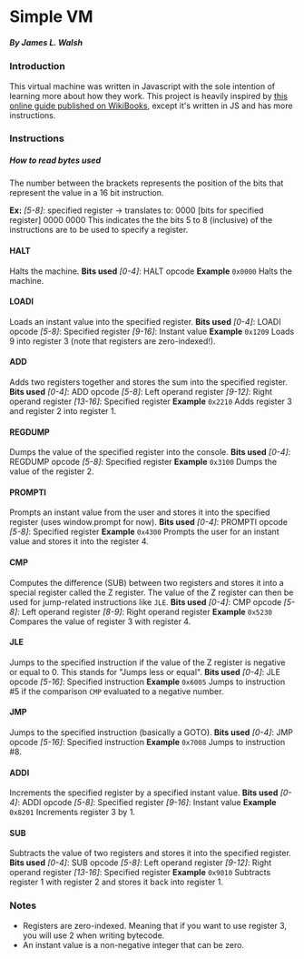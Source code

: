 # Simple VM
##### By James L. Walsh

### Introduction
This virtual machine was written in Javascript with the sole intention of learning more about how they work. This project is heavily inspired by [this online guide published on WikiBooks](https://en.wikibooks.org/wiki/Creating_a_Virtual_Machine/Register_VM_in_C), except it's written in JS and has more instructions.

### Instructions

##### How to read bytes used
The number between the brackets represents the position of the bits that represent the value in a 16 bit instruction. 

**Ex:** 
*[5-8]*: specified register -> translates to: 0000 [bits for specified register] 0000 0000
This indicates the the bits 5 to 8 (inclusive) of the instructions are to be used to specify a register.

#### HALT
Halts the machine.
**Bits used**
*[0-4]*: HALT opcode
**Example**
`0x0000` 
Halts the machine.

#### LOADI
Loads an instant value into the specified register.
**Bits used**
*[0-4]*: LOADI opcode
*[5-8]*: Specified register
*[9-16]*: Instant value
**Example**
`0x1209` 
Loads 9 into register 3 (note that registers are zero-indexed!).

#### ADD
Adds two registers together and stores the sum into the specified register.
**Bits used**
*[0-4]*: ADD opcode
*[5-8]*: Left operand register
*[9-12]*: Right operand register
*[13-16]*: Specified register
**Example**
`0x2210` 
Adds register 3 and register 2 into register 1.

#### REGDUMP
Dumps the value of the specified register into the console.
**Bits used**
*[0-4]*: REGDUMP opcode
*[5-8]*: Specified register
**Example**
`0x3100` 
Dumps the value of the register 2.

#### PROMPTI
Prompts an instant value from the user and stores it into the specified register (uses window.prompt for now).
**Bits used**
*[0-4]*: PROMPTI opcode
*[5-8]*: Specified register
**Example**
`0x4300` 
Prompts the user for an instant value and stores it into the register 4.

#### CMP
Computes the difference (SUB) between two registers and stores it into a special register called the Z register. The value of the Z register can then be used for jump-related instructions like `JLE`.
**Bits used**
*[0-4]*: CMP opcode
*[5-8]*: Left operand register
*[8-9]*: Right operand register
**Example**
`0x5230` 
Compares the value of register 3 with register 4.

#### JLE
Jumps to the specified instruction if the value of the Z register is negative or equal to 0. This stands for "Jumps less or equal".
**Bits used**
*[0-4]*: JLE opcode
*[5-16]*: Specified instruction
**Example**
`0x6005` 
Jumps to instruction #5 if the comparison `CMP` evaluated to a negative number.

#### JMP
Jumps to the specified instruction (basically a GOTO).
**Bits used**
*[0-4]*: JMP opcode
*[5-16]*: Specified instruction
**Example**
`0x7008` 
Jumps to instruction #8.

#### ADDI
Increments the specified register by a specified instant value.
**Bits used**
*[0-4]*: ADDI opcode
*[5-8]*: Specified register
*[9-16]*: Instant value
**Example**
`0x8201` 
Increments register 3 by 1.

#### SUB
Subtracts the value of two registers and stores it into the specified register.
**Bits used**
*[0-4]*: SUB opcode
*[5-8]*: Left operand register
*[9-12]*: Right operand register
*[13-16]*: Specified register
**Example**
`0x9010` 
Subtracts register 1 with register 2 and stores it back into register 1.


### Notes

- Registers are zero-indexed. Meaning that if you want to use register 3, you will use 2 when writing bytecode.
- An instant value is a non-negative integer that can be zero.